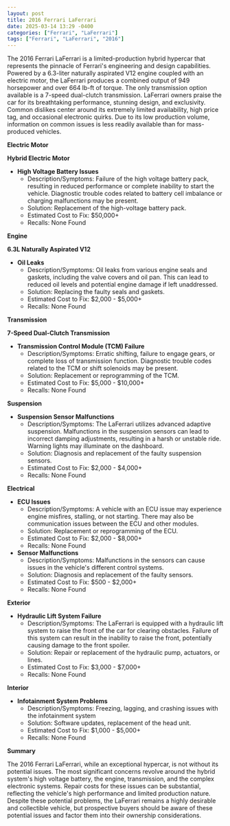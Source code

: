 ```yaml
---
layout: post
title: 2016 Ferrari LaFerrari
date: 2025-03-14 13:29 -0400
categories: ["Ferrari", "LaFerrari"]
tags: ["Ferrari", "LaFerrari", "2016"]
---
```

The 2016 Ferrari LaFerrari is a limited-production hybrid hypercar that represents the pinnacle of Ferrari's engineering and design capabilities. Powered by a 6.3-liter naturally aspirated V12 engine coupled with an electric motor, the LaFerrari produces a combined output of 949 horsepower and over 664 lb-ft of torque. The only transmission option available is a 7-speed dual-clutch transmission. LaFerrari owners praise the car for its breathtaking performance, stunning design, and exclusivity. Common dislikes center around its extremely limited availability, high price tag, and occasional electronic quirks. Due to its low production volume, information on common issues is less readily available than for mass-produced vehicles.

**Electric Motor**

**Hybrid Electric Motor**

* **High Voltage Battery Issues**
    * Description/Symptoms: Failure of the high voltage battery pack, resulting in reduced performance or complete inability to start the vehicle. Diagnostic trouble codes related to battery cell imbalance or charging malfunctions may be present.
    * Solution: Replacement of the high-voltage battery pack.
    * Estimated Cost to Fix: $50,000+
    * Recalls: None Found

**Engine**

**6.3L Naturally Aspirated V12**

*   **Oil Leaks**
    *   Description/Symptoms: Oil leaks from various engine seals and gaskets, including the valve covers and oil pan. This can lead to reduced oil levels and potential engine damage if left unaddressed.
    *   Solution: Replacing the faulty seals and gaskets.
    *   Estimated Cost to Fix: $2,000 - $5,000+
    *   Recalls: None Found

**Transmission**

**7-Speed Dual-Clutch Transmission**

*   **Transmission Control Module (TCM) Failure**
    *   Description/Symptoms: Erratic shifting, failure to engage gears, or complete loss of transmission function. Diagnostic trouble codes related to the TCM or shift solenoids may be present.
    *   Solution: Replacement or reprogramming of the TCM.
    *   Estimated Cost to Fix: $5,000 - $10,000+
    *   Recalls: None Found

**Suspension**

*   **Suspension Sensor Malfunctions**
    *   Description/Symptoms: The LaFerrari utilizes advanced adaptive suspension. Malfunctions in the suspension sensors can lead to incorrect damping adjustments, resulting in a harsh or unstable ride. Warning lights may illuminate on the dashboard.
    *   Solution: Diagnosis and replacement of the faulty suspension sensors.
    *   Estimated Cost to Fix: $2,000 - $4,000+
    *   Recalls: None Found

**Electrical**

*   **ECU Issues**
    *   Description/Symptoms: A vehicle with an ECU issue may experience engine misfires, stalling, or not starting. There may also be communication issues between the ECU and other modules.
    *   Solution: Replacement or reprogramming of the ECU.
    *   Estimated Cost to Fix: $2,000 - $8,000+
    *   Recalls: None Found
*   **Sensor Malfunctions**
    *   Description/Symptoms: Malfunctions in the sensors can cause issues in the vehicle's different control systems.
    *   Solution: Diagnosis and replacement of the faulty sensors.
    *   Estimated Cost to Fix: $500 - $2,000+
    *   Recalls: None Found

**Exterior**

*   **Hydraulic Lift System Failure**
    *   Description/Symptoms: The LaFerrari is equipped with a hydraulic lift system to raise the front of the car for clearing obstacles. Failure of this system can result in the inability to raise the front, potentially causing damage to the front spoiler.
    *   Solution: Repair or replacement of the hydraulic pump, actuators, or lines.
    *   Estimated Cost to Fix: $3,000 - $7,000+
    *   Recalls: None Found

**Interior**

*   **Infotainment System Problems**
    *   Description/Symptoms: Freezing, lagging, and crashing issues with the infotainment system
    *   Solution: Software updates, replacement of the head unit.
    *   Estimated Cost to Fix: $1,000 - $5,000+
    *   Recalls: None Found

**Summary**

The 2016 Ferrari LaFerrari, while an exceptional hypercar, is not without its potential issues. The most significant concerns revolve around the hybrid system's high voltage battery, the engine, transmission, and the complex electronic systems. Repair costs for these issues can be substantial, reflecting the vehicle's high performance and limited production nature. Despite these potential problems, the LaFerrari remains a highly desirable and collectible vehicle, but prospective buyers should be aware of these potential issues and factor them into their ownership considerations.

